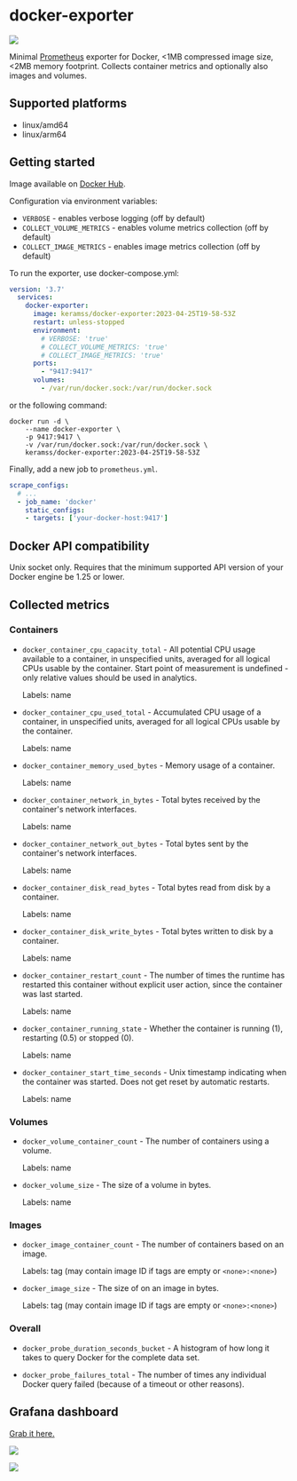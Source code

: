 # docker-exporter

 [![](https://img.shields.io/docker/image-size/keramss/docker-exporter)](https://hub.docker.com/r/keramss/docker-exporter)

Minimal [Prometheus](https://github.com/prometheus/prometheus) exporter for Docker, <1MB compressed image size, <2MB memory footprint. Collects container metrics and optionally also images and volumes.

## Supported platforms

- linux/amd64
- linux/arm64

## Getting started

Image available on [Docker Hub](https://hub.docker.com/r/keramss/docker-exporter).

Configuration via environment variables:
- `VERBOSE` - enables verbose logging (off by default)
- `COLLECT_VOLUME_METRICS` - enables volume metrics collection (off by default)
- `COLLECT_IMAGE_METRICS` - enables image metrics collection (off by default)

To run the exporter, use docker-compose.yml:

```yml
version: '3.7'
  services:
    docker-exporter:
      image: keramss/docker-exporter:2023-04-25T19-58-53Z
      restart: unless-stopped
      environment:
        # VERBOSE: 'true'
        # COLLECT_VOLUME_METRICS: 'true'
        # COLLECT_IMAGE_METRICS: 'true'
      ports:
        - "9417:9417"
      volumes:
        - /var/run/docker.sock:/var/run/docker.sock
```

or the following command:

```
docker run -d \
    --name docker-exporter \
    -p 9417:9417 \
    -v /var/run/docker.sock:/var/run/docker.sock \
    keramss/docker-exporter:2023-04-25T19-58-53Z
```

Finally, add a new job to `prometheus.yml`.

```yml
scrape_configs:
  # ...
  - job_name: 'docker'
    static_configs:
    - targets: ['your-docker-host:9417']
```

## Docker API compatibility

Unix socket only. Requires that the minimum supported API version of your Docker engine be 1.25 or lower.

## Collected metrics

### Containers

- `docker_container_cpu_capacity_total` - All potential CPU usage available to a container, in unspecified units, averaged for all logical CPUs usable by the container. Start point of measurement is undefined - only relative values should be used in analytics.
  
  Labels: name

- `docker_container_cpu_used_total` - Accumulated CPU usage of a container, in unspecified units, averaged for all logical CPUs usable by the container.

  Labels: name

- `docker_container_memory_used_bytes` - Memory usage of a container.

  Labels: name

- `docker_container_network_in_bytes` - Total bytes received by the container's network interfaces.

  Labels: name

- `docker_container_network_out_bytes` - Total bytes sent by the container's network interfaces.

  Labels: name

- `docker_container_disk_read_bytes` - Total bytes read from disk by a container.

  Labels: name

- `docker_container_disk_write_bytes` - Total bytes written to disk by a container.

  Labels: name

- `docker_container_restart_count` - The number of times the runtime has restarted this container without explicit user action, since the container was last started.

  Labels: name

- `docker_container_running_state` - Whether the container is running (1), restarting (0.5) or stopped (0).

  Labels: name

- `docker_container_start_time_seconds` - Unix timestamp indicating when the container was started. Does not get reset by automatic restarts.

  Labels: name

### Volumes

- `docker_volume_container_count` - The number of containers using a volume.

  Labels: name

- `docker_volume_size` - The size of a volume in bytes.

  Labels: name

### Images

- `docker_image_container_count` - The number of containers based on an image.

  Labels: tag (may contain image ID if tags are empty or `<none>:<none>`)

- `docker_image_size` - The size of on an image in bytes.

  Labels: tag (may contain image ID if tags are empty or `<none>:<none>`)

### Overall

- `docker_probe_duration_seconds_bucket` - A histogram of how long it takes to query Docker for the complete data set.

- `docker_probe_failures_total` - The number of times any individual Docker query failed (because of a timeout or other reasons).

## Grafana dashboard

[Grab it here.](dashboard.json)

![](1.png)

![](2.png)
